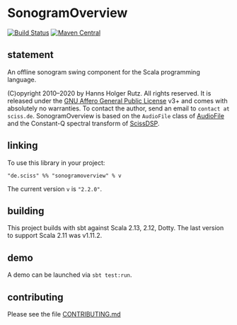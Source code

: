 # SonogramOverview

[![Build Status](https://travis-ci.org/Sciss/SonogramOverview.svg?branch=main)](https://travis-ci.org/Sciss/SonogramOverview)
[![Maven Central](https://maven-badges.herokuapp.com/maven-central/de.sciss/sonogramoverview_2.13/badge.svg)](https://maven-badges.herokuapp.com/maven-central/de.sciss/sonogramoverview_2.13)

## statement

An offline sonogram swing component for the Scala programming language.

(C)opyright 2010&ndash;2020 by Hanns Holger Rutz. All rights reserved. It is released under
 the [GNU Affero General Public License](https://raw.github.com/Sciss/SonogramOverview/main/LICENSE) v3+ and 
 comes with absolutely no warranties. To contact the author, send an email to `contact at sciss.de`. SonogramOverview 
 is based on the `AudioFile` class of [AudioFile](http://github.com/Sciss/AudioFile) and the Constant-Q spectral 
 transform of [ScissDSP](http://github.com/Sciss/ScissDSP).

## linking

To use this library in your project:

    "de.sciss" %% "sonogramoverview" % v

The current version `v` is `"2.2.0"`.

## building

This project builds with sbt against Scala 2.13, 2.12, Dotty.
The last version to support Scala 2.11 was v1.11.2.

## demo

A demo can be launched via `sbt test:run`.

## contributing

Please see the file [CONTRIBUTING.md](CONTRIBUTING.md)

